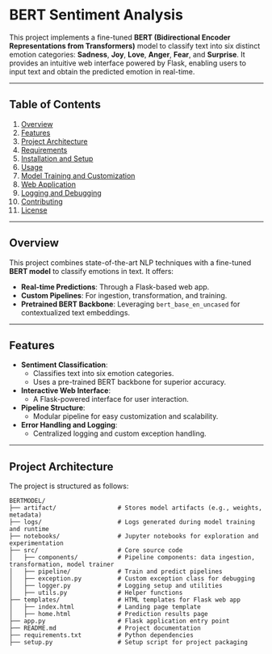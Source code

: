 # **BERT Sentiment Analysis**

This project implements a fine-tuned **BERT (Bidirectional Encoder Representations from Transformers)** model to classify text into six distinct emotion categories: **Sadness**, **Joy**, **Love**, **Anger**, **Fear**, and **Surprise**. It provides an intuitive web interface powered by Flask, enabling users to input text and obtain the predicted emotion in real-time.

---

## **Table of Contents**
1. [Overview](#overview)
2. [Features](#features)
3. [Project Architecture](#project-architecture)
4. [Requirements](#requirements)
5. [Installation and Setup](#installation-and-setup)
6. [Usage](#usage)
7. [Model Training and Customization](#model-training-and-customization)
8. [Web Application](#web-application)
9. [Logging and Debugging](#logging-and-debugging)
10. [Contributing](#contributing)
11. [License](#license)

---

## **Overview**

This project combines state-of-the-art NLP techniques with a fine-tuned **BERT model** to classify emotions in text. It offers:
- **Real-time Predictions**: Through a Flask-based web app.
- **Custom Pipelines**: For ingestion, transformation, and training.
- **Pretrained BERT Backbone**: Leveraging `bert_base_en_uncased` for contextualized text embeddings.

---

## **Features**

- **Sentiment Classification**:
  - Classifies text into six emotion categories.
  - Uses a pre-trained BERT backbone for superior accuracy.
- **Interactive Web Interface**:
  - A Flask-powered interface for user interaction.
- **Pipeline Structure**:
  - Modular pipeline for easy customization and scalability.
- **Error Handling and Logging**:
  - Centralized logging and custom exception handling.

---

## **Project Architecture**

The project is structured as follows:

```plaintext
BERTMODEL/
├── artifact/                 # Stores model artifacts (e.g., weights, metadata)
├── logs/                     # Logs generated during model training and runtime
├── notebooks/                # Jupyter notebooks for exploration and experimentation
├── src/                      # Core source code
│   ├── components/           # Pipeline components: data ingestion, transformation, model trainer
│   ├── pipeline/             # Train and predict pipelines
│   ├── exception.py          # Custom exception class for debugging
│   ├── logger.py             # Logging setup and utilities
│   ├── utils.py              # Helper functions
├── templates/                # HTML templates for Flask web app
│   ├── index.html            # Landing page template
│   ├── home.html             # Prediction results page
├── app.py                    # Flask application entry point
├── README.md                 # Project documentation
├── requirements.txt          # Python dependencies
├── setup.py                  # Setup script for project packaging
